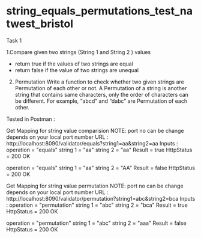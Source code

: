 # string_equals_permutations_test_natwest_bristol

Task 1 

1.Compare given two strings (String 1 and String 2 ) values 
  * return true if the values of two strings are equal 
  * return false if the value of two strings are unequal
  
2. Permutation
Write a function to check whether two given strings are Permutation of each other or not. 
A Permutation of a string is another string that contains same characters, only the order of characters can be different.
For example, “abcd” and “dabc” are Permutation of each other.


Tested in Postman :

Get Mapping for string value comparision
NOTE: port no can be change depends on your local port number 
URL : http://localhost:8090/validator/equals?string1=aa&string2=aa
Inputs :
operation = "equals"
string 1 = "aa"
string 2 = "aa"
Result = true 
HttpStatus = 200 OK

operation = "equals"
string 1 = "aa"
string 2 = "AA"
Result = false 
HttpStatus = 200 OK

Get Mapping for string value permutation
NOTE: port no can be change depends on your local port number 
URL : http://localhost:8090/validator/permutation?string1=abc&string2=bca
Inputs :
operation = "permutation"
string 1 = "abc"
string 2 = "bca"
Result = true
HttpStatus = 200 OK

operation = "permutation"
string 1 = "abc"
string 2 = "aaa"
Result = false
HttpStatus = 200 OK


